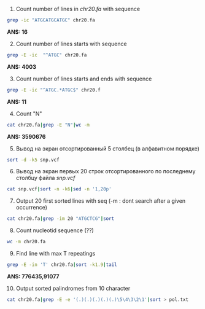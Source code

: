 1. Count number of lines in *chr20.fa* with sequence
```bash
grep -ic "ATGCATGCATGC" chr20.fa
```
**ANS: 16**


2. Count number of lines starts with sequence 
```bash
grep -E -ic  "^ATGC" chr20.fa
```
**ANS: 4003**


3. Count number of lines starts and ends with sequence 
```bash
grep -E -ic "^ATGC.*ATGC$" chr20.f
```
**ANS: 11**


4. Count "N" 
```bash
cat chr20.fa|grep -E "N"|wc -m
```
**ANS: 3590676**

5. Вывод на экран отсортированный 5 столбец (в алфавитном порядке)
```bash
sort -d -k5 snp.vcf
```
6. Вывод на экран первых 20 строк отсортированного по последнему столбцу файла *snp.vcf*
```bash
cat snp.vcf|sort -n -k6|sed -n '1,20p'
```

7. Output 20 first sorted lines with seq (-m : dont search after a given occurrence)
```bash
cat chr20.fa|grep -im 20 "ATGCTCG"|sort
```

8. Count nucleotid sequence (??)
```bash
wc -m chr20.fa
```
9. Find line with max T repeatings 
```bash 
grep -E -in 'T' chr20.fa|sort -k1.9|tail
```
**ANS: 776435,91077**

10. Output sorted palindromes from 10 character
```bash
cat chr20.fa|grep -E -e '(.)(.)(.)(.)(.)\5\4\3\2\1'|sort > pol.txt
```
